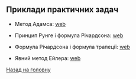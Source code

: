 ## Приклади практичних задач

- Метод Адамса: [web](adams.md)

- Принцип Рунге і формула Річардсона: [web](runge-richardson.md)

- Формула Річардсона і формула трапеції: [web](richardson-trapezoid.md)

- Явний метод Ейлера: [web](euler.md)

[Назад на головну](../README.md)
